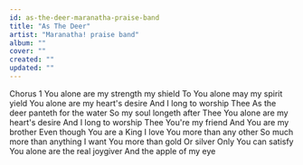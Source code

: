 ```yaml
---
id: as-the-deer-maranatha-praise-band
title: "As The Deer"
artist: "Maranatha! praise band"
album: ""
cover: ""
created: ""
updated: ""
---
```


Chorus 1
You alone are my strength my shield
To You alone may my spirit yield
You alone are my heart's desire
And I long to worship Thee
As the deer panteth for the water
So my soul longeth after Thee
You alone are my heart's desire
And I long to worship Thee
You're my friend
And You are my brother
Even though You are a King
I love You more than any other
So much more than anything
I want You more than gold
Or silver
Only You can satisfy
You alone are the real joygiver
And the apple of my eye